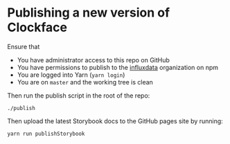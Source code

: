 # Publishing a new version of Clockface

Ensure that 


- You have administrator access to this repo on GitHub
- You have permissions to publish to the [influxdata](https://www.npmjs.com/org/influxdata) organization on npm
- You are logged into Yarn (`yarn login`)
- You are on `master` and the working tree is clean

Then run the publish script in the root of the repo:

```
./publish
```

Then upload the latest Storybook docs to the GitHub pages site by running:

```
yarn run publishStorybook
```

